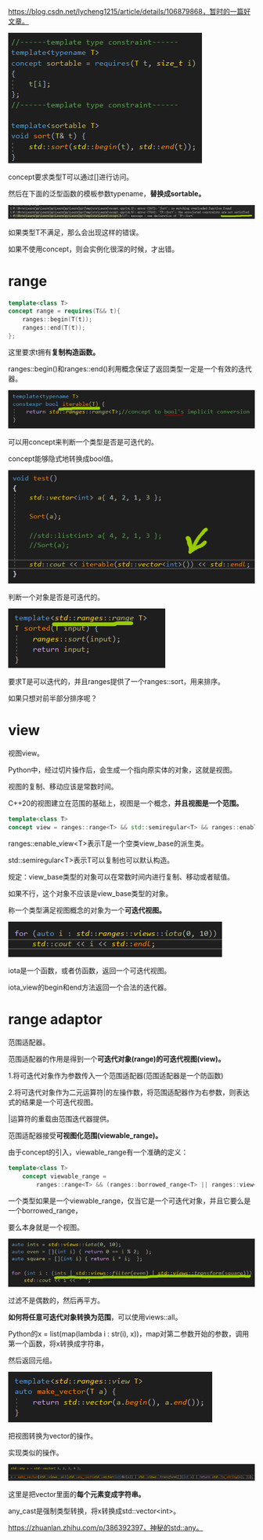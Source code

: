 https://blog.csdn.net/lycheng1215/article/details/106879868，暂时的一篇好文章。



![image-20220509111416056](../Image/1.png)

concept要求类型T可以通过[]进行访问。



然后在下面的泛型函数的模板参数typename，**替换成sortable。**



![image-20220509112043504](../Image/2.png)

如果类型T不满足，那么会出现这样的错误。



如果不使用concept，则会实例化很深的时候，才出错。



# range

```c++
template<class T>
concept range = requires(T&& t){
	ranges::begin(T(t));
	ranges::end(T(t));
};
```

这里要求t拥有**复制构造函数。**

ranges::begin()和ranges::end()利用概念保证了返回类型一定是一个有效的迭代器。



![image-20220509113200817](../Image/3.png)

可以用concept来判断一个类型是否是可迭代的。



concept能够隐式地转换成bool值。



![image-20220509113256288](../Image/4.png)

判断一个对象是否是可迭代的。



![image-20220509113703451](../Image/5.png)

要求T是可以迭代的，并且ranges提供了一个ranges::sort，用来排序。



如果只想对前半部分排序呢？



# view

视图view。



Python中，经过切片操作后，会生成一个指向原实体的对象，这就是视图。

视图的复制、移动应该是常数时间。



C++20的视图建立在范围的基础上，视图是一个概念，**并且视图是一个范围。**



```c++
template<class T>
concept view = ranges::range<T> && std::semiregular<T> && ranges::enable_view<T>;
```



ranges::enable_view&lt;T&gt;表示T是一个空类view_base的派生类。

std::semiregular&lt;T&gt;表示T可以复制也可以默认构造。



规定：view_base类型的对象可以在常数时间内进行复制、移动或者赋值。

如果不行，这个对象不应该是view_base类型的对象。



称一个类型满足视图概念的对象为一个**可迭代视图。**

![image-20220509114755122](../Image/6.png)

iota是一个函数，或者仿函数，返回一个可迭代视图。



iota_view的begin和end方法返回一个合法的迭代器。



# range adaptor



范围适配器。



范围适配器的作用是得到一个**可迭代对象(range)的可迭代视图(view)。**

1.将可迭代对象作为参数传入一个范围适配器(范围适配器是一个防函数)

2.将可迭代对象作为二元运算符|的左操作数，将范围适配器作为右参数，则表达式的结果是一个可迭代视图。

|运算符的重载由范围迭代器提供。



范围适配器接受**可视图化范围(viewable_range)。**

 由于concept的引入，viewable_range有一个准确的定义：

```c++
template<class T>
	concept viewable_range = 
		ranges::range<T> && (ranges::borrowed_range<T> || ranges::view<std::remove_cvref_t<T>>);
```



一个类型如果是一个viewable_range，仅当它是一个可迭代对象，并且它要么是一个borrowed_range，

要么本身就是一个视图。



![image-20220509121326304](../Image/7.png)

过滤不是偶数的，然后再平方。



**如何将任意可迭代对象转换为范围**，可以使用views::all。



Python的x = list(map(lambda i : str(i), x))，map对第二参数开始的参数，调用第一个函数，将x转换成字符串，

然后返回元组。



![image-20220509122435800](../Image/9.png)

把视图转换为vector的操作。

实现类似的操作。

![image-20220509122417274](../Image/8.png)

这里是把vector里面的**每个元素变成字符串。**



any_cast是强制类型转换，将x转换成std::vector&lt;int&gt;。



https://zhuanlan.zhihu.com/p/386392397，神秘的std::any。

























